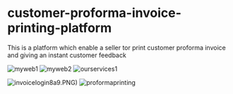 # customer-proforma-invoice-printing-platform
This is a platform which enable a seller tor print customer proforma invoice and giving an instant customer feedback

![myweb1](https://user-images.githubusercontent.com/52234785/89179938-72259680-d599-11ea-9f77-00b81bf32a7c.PNG)
![myweb2](https://user-images.githubusercontent.com/52234785/89180113-c0d33080-d599-11ea-93c8-18f53e06d0ba.PNG)
![ourservices1](https://user-images.githubusercontent.com/52234785/89180223-ff68eb00-d599-11ea-995d-68b40b205919.PNG)

![invoicelogin](https://user-images.githubusercontent.com/52234785/89180587-bc5b4780-d59a-11ea-9013-051f5aa3f0ec.PNG)8a9.PNG)
![proformaprinting](https://user-images.githubusercontent.com/52234785/89180727-047a6a00-d59b-11ea-8765-e8fe3fe2614f.PNG)


